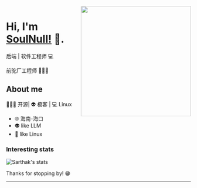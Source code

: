 <img align="right" width="300" height="300" src="https://github.com/user-attachments/assets/df459331-aadc-4eab-9b7a-89d23c1a3665">


# Hi, I'm [SoulNull!](https://soulnull.com/) 👋.

后端 | 软件工程师 💻

前驼厂工程师 🧑🏻‍💻


## About me 

🧑🏻‍💻 开源| 👽 极客 | 💻 Linux

- 🌐  海南-海口
- 👽  like LLM
- 🍓  like Linux

### Interesting stats

![Sarthak's stats](https://github-readme-stats.vercel.app/api?username=SAnBlog&show_icons=true)

Thanks for stopping by! 😁

---

